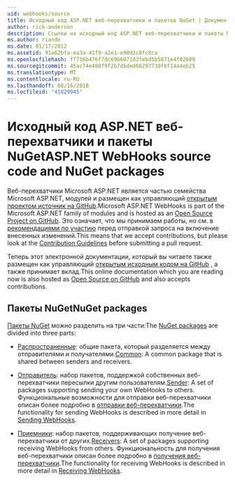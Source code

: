 ```yaml
---
uid: webhooks/source
title: Исходный код ASP.NET веб-перехватчики и пакетов NuGet | Документация Майкрософт
author: rick-anderson
description: Ссылки на исходный код ASP.NET веб-перехватчики и пакеты NuGet
ms.author: riande
ms.date: 01/17/2012
ms.assetid: 91a62bfa-ea3a-41f9-a2e1-e90d2c8fc8ca
ms.openlocfilehash: ff716b476f7dc69b6071d3febd5b5871e4f02689
ms.sourcegitcommit: 45ac74e400f9f2b7dbded66297730f6f14a4eb25
ms.translationtype: MT
ms.contentlocale: ru-RU
ms.lasthandoff: 08/16/2018
ms.locfileid: "41829045"
---
```

# <a name="aspnet-webhooks-source-code-and-nuget-packages"></a><span data-ttu-id="2104f-103">Исходный код ASP.NET веб-перехватчики и пакеты NuGet</span><span class="sxs-lookup"><span data-stu-id="2104f-103">ASP.NET WebHooks source code and NuGet packages</span></span>

<span data-ttu-id="2104f-104">Веб-перехватчики Microsoft ASP.NET является частью семейства Microsoft ASP.NET, модулей и размещен как управляющий [открытым проектом источник на GitHub](https://github.com/aspnet/WebHooks).</span><span class="sxs-lookup"><span data-stu-id="2104f-104">Microsoft ASP.NET WebHooks is part of the Microsoft ASP.NET family of modules and is hosted as an [Open Source Project on GitHub](https://github.com/aspnet/WebHooks).</span></span> <span data-ttu-id="2104f-105">Это означает, что мы принимаем работы, но см. в [рекомендациями по участию](https://github.com/aspnet/Home/blob/master/CONTRIBUTING.md) перед отправкой запроса на включение внесенных изменений.</span><span class="sxs-lookup"><span data-stu-id="2104f-105">This means that we accept contributions, but please look at the [Contribution Guidelines](https://github.com/aspnet/Home/blob/master/CONTRIBUTING.md) before submitting a pull request.</span></span>

<span data-ttu-id="2104f-106">Теперь этот электронной документации, который вы читаете также размещен как управляющий [открытым исходным кодом на GitHub](http://docs.asp.net/en/latest/contribute/style-guide.html#style-guide) , а также принимает вклад.</span><span class="sxs-lookup"><span data-stu-id="2104f-106">This online documentation which you are reading now is also hosted as [Open Source on GitHub](http://docs.asp.net/en/latest/contribute/style-guide.html#style-guide) and also accepts contributions.</span></span>

## <a name="nuget-packages"></a><span data-ttu-id="2104f-107">Пакеты NuGet</span><span class="sxs-lookup"><span data-stu-id="2104f-107">NuGet packages</span></span>

<span data-ttu-id="2104f-108">[Пакеты NuGet](https://nuget.org/packages?q=Microsoft.AspNet.WebHooks) можно разделить на три части:</span><span class="sxs-lookup"><span data-stu-id="2104f-108">The [NuGet packages](https://nuget.org/packages?q=Microsoft.AspNet.WebHooks) are divided into three parts:</span></span>

* <span data-ttu-id="2104f-109">[Распространенные](https://www.nuget.org/packages?q=Microsoft.AspNet.WebHooks.Common): общие пакета, который разделяется между отправителями и получателями.</span><span class="sxs-lookup"><span data-stu-id="2104f-109">[Common](https://www.nuget.org/packages?q=Microsoft.AspNet.WebHooks.Common): A common package that is shared between senders and receivers.</span></span>

* <span data-ttu-id="2104f-110">[Отправитель](https://www.nuget.org/packages?q=Microsoft.AspNet.WebHooks.Custom): набор пакетов, поддержкой собственных веб-перехватчики пересылки другим пользователям.</span><span class="sxs-lookup"><span data-stu-id="2104f-110">[Sender](https://www.nuget.org/packages?q=Microsoft.AspNet.WebHooks.Custom): A set of packages supporting sending your own WebHooks to others.</span></span> <span data-ttu-id="2104f-111">Функциональные возможности для отправки веб-перехватчики описан более подробно в [отправки веб-перехватчики](sending/index.md).</span><span class="sxs-lookup"><span data-stu-id="2104f-111">The functionality for sending WebHooks is described in more detail in [Sending WebHooks](sending/index.md).</span></span>

* <span data-ttu-id="2104f-112">[Приемники](https://www.nuget.org/packages?q=Microsoft.AspNet.WebHooks.Receivers): набор пакетов, поддерживающих получение веб-перехватчики от других.</span><span class="sxs-lookup"><span data-stu-id="2104f-112">[Receivers](https://www.nuget.org/packages?q=Microsoft.AspNet.WebHooks.Receivers): A set of packages supporting receiving WebHooks from others.</span></span> <span data-ttu-id="2104f-113">Функциональность для получения веб-перехватчики описан более подробно в [получения веб-перехватчики](receiving/index.md).</span><span class="sxs-lookup"><span data-stu-id="2104f-113">The functionality for receiving WebHooks is described in more detail in [Receiving WebHooks](receiving/index.md).</span></span>
